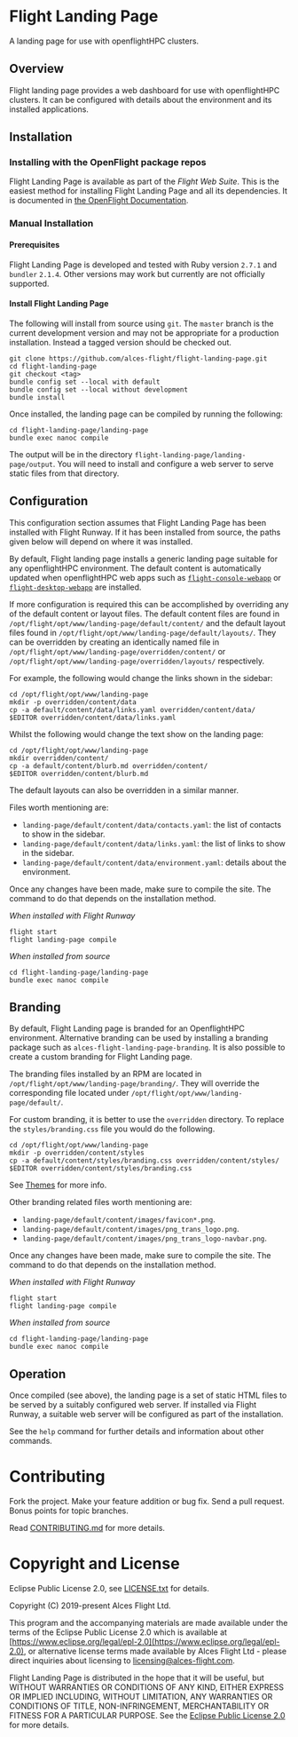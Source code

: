 # Flight Landing Page

A landing page for use with openflightHPC clusters.

## Overview

Flight landing page provides a web dashboard for use with openflightHPC
clusters.  It can be configured with details about the environment and its
installed applications.

## Installation

### Installing with the OpenFlight package repos

Flight Landing Page is available as part of the *Flight Web Suite*.  This is
the easiest method for installing Flight Landing Page and all its
dependencies.  It is documented in [the OpenFlight
Documentation](https://use.openflighthpc.org/installing-web-suite/install.html#installing-flight-web-suite).


### Manual Installation

#### Prerequisites

Flight Landing Page is developed and tested with Ruby version `2.7.1` and
`bundler` `2.1.4`.  Other versions may work but currently are not officially
supported.

#### Install Flight Landing Page

The following will install from source using `git`.  The `master` branch is
the current development version and may not be appropriate for a production
installation. Instead a tagged version should be checked out.

```
git clone https://github.com/alces-flight/flight-landing-page.git
cd flight-landing-page
git checkout <tag>
bundle config set --local with default
bundle config set --local without development
bundle install
```

Once installed, the landing page can be compiled by running the following:

```
cd flight-landing-page/landing-page
bundle exec nanoc compile
```

The output will be in the directory `flight-landing-page/landing-page/output`.
You will need to install and configure a web server to serve static files from
that directory.

## Configuration

This configuration section assumes that Flight Landing Page has been installed
with Flight Runway.  If it has been installed from source, the paths given
below will depend on where it was installed.

By default, Flight landing page installs a generic landing page suitable for
any openflightHPC environment.  The default content is automatically updated
when openflightHPC web apps such as
[`flight-console-webapp`](https://github.com/openflighthpc/flight-console-webapp)
or
[`flight-desktop-webapp`](https://github.com/openflighthpc/flight-desktop-webapp)
are installed.

If more configuration is required this can be accomplished by overriding any
of the default content or layout files.  The default content files are found
in `/opt/flight/opt/www/landing-page/default/content/` and the default layout
files found in `/opt/flight/opt/www/landing-page/default/layouts/`.  They can
be overridden by creating an identically named file in
`/opt/flight/opt/www/landing-page/overridden/content/` or
`/opt/flight/opt/www/landing-page/overridden/layouts/` respectively.

For example, the following would change the links shown in the sidebar:

```
cd /opt/flight/opt/www/landing-page
mkdir -p overridden/content/data
cp -a default/content/data/links.yaml overridden/content/data/
$EDITOR overridden/content/data/links.yaml
```

Whilst the following would change the text show on the landing page:

```
cd /opt/flight/opt/www/landing-page
mkdir overridden/content/
cp -a default/content/blurb.md overridden/content/
$EDITOR overridden/content/blurb.md
```

The default layouts can also be overridden in a similar manner.

Files worth mentioning are:

 - `landing-page/default/content/data/contacts.yaml`: the list of contacts to show
   in the sidebar.
 - `landing-page/default/content/data/links.yaml`: the list of links to show in the
   sidebar.
 - `landing-page/default/content/data/environment.yaml`: details about the
   environment.

Once any changes have been made, make sure to compile the site.  The command
to do that depends on the installation method.

*When installed with Flight Runway*

```
flight start
flight landing-page compile
```

*When installed from source*

```
cd flight-landing-page/landing-page
bundle exec nanoc compile
```

## Branding

By default, Flight Landing page is branded for an OpenflightHPC environment.
Alternative branding can be used by installing a branding package such as
`alces-flight-landing-page-branding`.  It is also possible to create a custom
branding for Flight Landing page.

The branding files installed by an RPM are located in
`/opt/flight/opt/www/landing-page/branding/`.  They will override the
corresponding file located under `/opt/flight/opt/www/landing-page/default/`.

For custom branding, it is better to use the `overridden` directory.  To
replace the `styles/branding.css` file you would do the following.

```
cd /opt/flight/opt/www/landing-page
mkdir -p overridden/content/styles
cp -a default/content/styles/branding.css overridden/content/styles/
$EDITOR overridden/content/styles/branding.css
```

See [Themes](docs/themes.md) for more info.

Other branding related files worth mentioning are:

 - `landing-page/default/content/images/favicon*.png`.
 - `landing-page/default/content/images/png_trans_logo.png`.
 - `landing-page/default/content/images/png_trans_logo-navbar.png`.

Once any changes have been made, make sure to compile the site.  The command
to do that depends on the installation method.

*When installed with Flight Runway*

```
flight start
flight landing-page compile
```

*When installed from source*

```
cd flight-landing-page/landing-page
bundle exec nanoc compile
```

## Operation

Once compiled (see above), the landing page is a set of static HTML files to
be served by a suitably configured web server.  If installed via Flight
Runway, a suitable web server will be configured as part of the installation.

See the `help` command for further details and information about other
commands.

# Contributing

Fork the project. Make your feature addition or bug fix. Send a pull
request. Bonus points for topic branches.

Read [CONTRIBUTING.md](CONTRIBUTING.md) for more details.

# Copyright and License

Eclipse Public License 2.0, see [LICENSE.txt](LICENSE.txt) for details.

Copyright (C) 2019-present Alces Flight Ltd.

This program and the accompanying materials are made available under
the terms of the Eclipse Public License 2.0 which is available at
[https://www.eclipse.org/legal/epl-2.0](https://www.eclipse.org/legal/epl-2.0),
or alternative license terms made available by Alces Flight Ltd -
please direct inquiries about licensing to
[licensing@alces-flight.com](mailto:licensing@alces-flight.com).

Flight Landing Page is distributed in the hope that it will be
useful, but WITHOUT WARRANTIES OR CONDITIONS OF ANY KIND, EITHER
EXPRESS OR IMPLIED INCLUDING, WITHOUT LIMITATION, ANY WARRANTIES OR
CONDITIONS OF TITLE, NON-INFRINGEMENT, MERCHANTABILITY OR FITNESS FOR
A PARTICULAR PURPOSE. See the [Eclipse Public License 2.0](https://opensource.org/licenses/EPL-2.0) for more
details.
